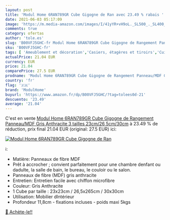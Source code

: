 ```yaml
---
layout: post
title: 'Modul Home 6RAN789GR Cube Gigogne de Ran avec 23.49 % rabais '
date: 2021-06-03 05:17:09
image: 'https://m.media-amazon.com/images/I/41yYR+vH9oL._SL500_._SL400_.jpg'
comments: true
category: ofertas
author: 'tole.es'
slug: 'B00VFJ5GHC-fr Modul Home 6RAN789GR Cube Gigogne de Rangement Panneau/MDF...'
sku: 'B00VFJ5GHC-fr'
tags: [ 'Ameublement et décoration','Casiers, étagères et tiroirs','Cuisine et Maison','Etagères cubes','Meubles','Rangement et organisation','modulhome', ]
actualPrice: 21.04 EUR
currency: EUR
price: 21.04
comparePrice: 27.5 EUR
prodname: 'Modul Home 6RAN789GR Cube Gigogne de Rangement Panneau/MDF Gris Anthracite 3 tailles 23cm/26 5cm/30cm'
country: 'fr'
flag: '🇫🇷'
brand: 'ModulHome'
buyurl: 'https://www.amazon.fr/dp/B00VFJ5GHC/?tag=tolees0d-21'
descuento: '23.49'
average: '21.04'
---
```


C'est en vente [Modul Home 6RAN789GR Cube Gigogne de Rangement Panneau/MDF Gris Anthracite 3 tailles 23cm/26 5cm/30cm](https://www.amazon.fr/dp/B00VFJ5GHC/?tag=tolees0d-21)  à  23.49 % de réduction, prix final  21.04 EUR (original: 27.5 EUR) ici:

[![Modul Home 6RAN789GR Cube Gigogne de Ran](https://m.media-amazon.com/images/I/41yYR+vH9oL._SL500_._SL400_.jpg)](https://www.amazon.fr/dp/B00VFJ5GHC/?tag=tolees0d-21)

ℹ️:

- Matière: Panneaux de fibre MDF
- Prêt à accrocher ; convient parfaitement pour une chambre denfant ou dadulte, la salle de bain, le bureau, le couloir ou le salon.
- Panneaux de fibre (MDF) gris anthracite
- Entretien: Entretien facile avec chiffon microfibre
- Couleur: Gris Anthracite
- 1 Cube par taille : 23x23cm / 26,5x265cm / 30x30cm
- Utilisation: Mobilier dIntérieur
- Profondeur 11,8cm - fixations incluses - poids maxi 5kgs

[🛒 Achète-le!!](https://www.amazon.fr/dp/B00VFJ5GHC/?tag=tolees0d-21)
